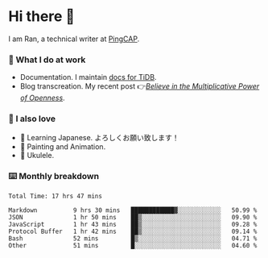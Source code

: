# Hi there 👋

I am Ran, a technical writer at [PingCAP](https://pingcap.com/).

### 📝 What I do at work

- Documentation. I maintain [docs for TiDB](https://github.com/pingcap/docs).
- Blog transcreation. My recent post 👉[*Believe in the Multiplicative Power of Openness*](https://pingcap.com/blog/believe-in-the-multiplicative-power-of-openness-open-source-community).

### 🤠 I also love

- 💬 Learning Japanese. よろしくお願い致します！
- 🎨 Painting and Animation.
- 🎵 Ukulele.

### ⌨️ Monthly breakdown

<!--START_SECTION:waka-->

```text
Total Time: 17 hrs 47 mins

Markdown          9 hrs 30 mins   ████████████▓░░░░░░░░░░░░   50.99 %
JSON              1 hr 50 mins    ██▒░░░░░░░░░░░░░░░░░░░░░░   09.90 %
JavaScript        1 hr 43 mins    ██▒░░░░░░░░░░░░░░░░░░░░░░   09.28 %
Protocol Buffer   1 hr 42 mins    ██▒░░░░░░░░░░░░░░░░░░░░░░   09.14 %
Bash              52 mins         █▒░░░░░░░░░░░░░░░░░░░░░░░   04.71 %
Other             51 mins         █░░░░░░░░░░░░░░░░░░░░░░░░   04.60 %
```

<!--END_SECTION:waka-->

